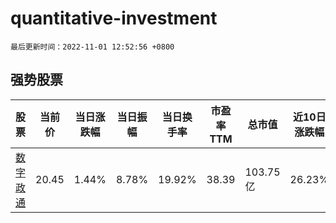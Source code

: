 # quantitative-investment

`最后更新时间：2022-11-01 12:52:56 +0800`

## 强势股票

|股票|当前价|当日涨跌幅|当日振幅|当日换手率|市盈率TTM|总市值|近10日涨跌幅|
|----|----|----|----|----|----|----|----|
|[数字政通](https://xueqiu.com/S/SZ300075)|20.45|1.44%|8.78%|19.92%|38.39|103.75亿|26.23%|
